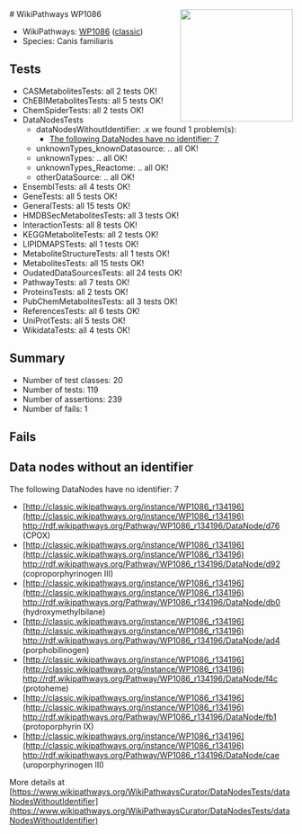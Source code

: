 <img style="float: right; width: 200px" src="https://upload.wikimedia.org/wikipedia/commons/thumb/8/83/Wplogo_with_text_500.png/640px-Wplogo_with_text_500.png" />
# WikiPathways WP1086

* WikiPathways: [WP1086](https://wikipathways.org/pathways/WP1086) ([classic](https://classic.wikipathways.org/instance/WP1086))
* Species: Canis familiaris
## Tests
* CASMetabolitesTests: all 2 tests OK!
* ChEBIMetabolitesTests: all 5 tests OK!
* ChemSpiderTests: all 2 tests OK!
* DataNodesTests
    * dataNodesWithoutIdentifier: .x we found 1 problem(s):
        * [The following DataNodes have no identifier: 7](#d2d32fa6)
    * unknownTypes_knownDatasource: .. all OK!
    * unknownTypes: .. all OK!
    * unknownTypes_Reactome: .. all OK!
    * otherDataSource: .. all OK!
* EnsemblTests: all 4 tests OK!
* GeneTests: all 5 tests OK!
* GeneralTests: all 15 tests OK!
* HMDBSecMetabolitesTests: all 3 tests OK!
* InteractionTests: all 8 tests OK!
* KEGGMetaboliteTests: all 2 tests OK!
* LIPIDMAPSTests: all 1 tests OK!
* MetaboliteStructureTests: all 1 tests OK!
* MetabolitesTests: all 15 tests OK!
* OudatedDataSourcesTests: all 24 tests OK!
* PathwayTests: all 7 tests OK!
* ProteinsTests: all 2 tests OK!
* PubChemMetabolitesTests: all 3 tests OK!
* ReferencesTests: all 6 tests OK!
* UniProtTests: all 5 tests OK!
* WikidataTests: all 4 tests OK!


## Summary

* Number of test classes: 20
* Number of tests: 119
* Number of assertions: 239
* Number of fails: 1

## Fails

<a name="d2d32fa6" />

## Data nodes without an identifier

The following DataNodes have no identifier: 7

* [http://classic.wikipathways.org/instance/WP1086_r134196](http://classic.wikipathways.org/instance/WP1086_r134196) http://rdf.wikipathways.org/Pathway/WP1086_r134196/DataNode/d76 (CPOX)
* [http://classic.wikipathways.org/instance/WP1086_r134196](http://classic.wikipathways.org/instance/WP1086_r134196) http://rdf.wikipathways.org/Pathway/WP1086_r134196/DataNode/d92 (coproporphyrinogen III)
* [http://classic.wikipathways.org/instance/WP1086_r134196](http://classic.wikipathways.org/instance/WP1086_r134196) http://rdf.wikipathways.org/Pathway/WP1086_r134196/DataNode/db0 (hydroxymethylbilane)
* [http://classic.wikipathways.org/instance/WP1086_r134196](http://classic.wikipathways.org/instance/WP1086_r134196) http://rdf.wikipathways.org/Pathway/WP1086_r134196/DataNode/ad4 (porphobilinogen)
* [http://classic.wikipathways.org/instance/WP1086_r134196](http://classic.wikipathways.org/instance/WP1086_r134196) http://rdf.wikipathways.org/Pathway/WP1086_r134196/DataNode/f4c (protoheme)
* [http://classic.wikipathways.org/instance/WP1086_r134196](http://classic.wikipathways.org/instance/WP1086_r134196) http://rdf.wikipathways.org/Pathway/WP1086_r134196/DataNode/fb1 (protoporphyrin IX)
* [http://classic.wikipathways.org/instance/WP1086_r134196](http://classic.wikipathways.org/instance/WP1086_r134196) http://rdf.wikipathways.org/Pathway/WP1086_r134196/DataNode/cae (uroporphyrinogen III)


More details at [https://www.wikipathways.org/WikiPathwaysCurator/DataNodesTests/dataNodesWithoutIdentifier](https://www.wikipathways.org/WikiPathwaysCurator/DataNodesTests/dataNodesWithoutIdentifier)

